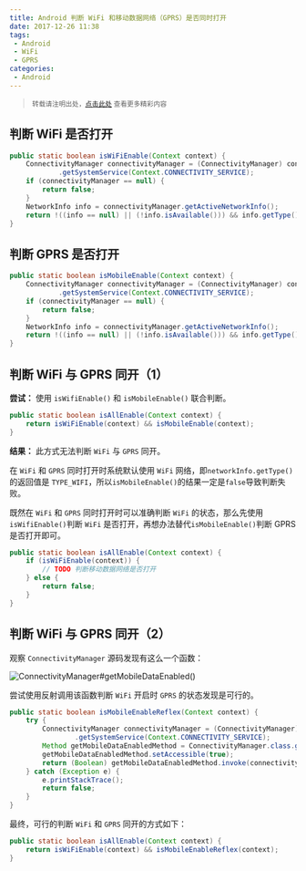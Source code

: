 ```yaml
---
title: Android 判断 WiFi 和移动数据网络（GPRS）是否同时打开
date: 2017-12-26 11:38
tags:
 - Android
 - WiFi
 - GPRS
categories:
 - Android
---
```


> <small>转载请注明出处，[点击此处](https://shichaohui.github.io/) 查看更多精彩内容</small>

## 判断 WiFi 是否打开

```java
public static boolean isWiFiEnable(Context context) {
    ConnectivityManager connectivityManager = (ConnectivityManager) context.getApplicationContext()
            .getSystemService(Context.CONNECTIVITY_SERVICE);
    if (connectivityManager == null) {
        return false;
    }
    NetworkInfo info = connectivityManager.getActiveNetworkInfo();
    return !((info == null) || (!info.isAvailable())) && info.getType() == ConnectivityManager.TYPE_WIFI;
}
```

## 判断 GPRS 是否打开

```java
public static boolean isMobileEnable(Context context) {
    ConnectivityManager connectivityManager = (ConnectivityManager) context.getApplicationContext()
            .getSystemService(Context.CONNECTIVITY_SERVICE);
    if (connectivityManager == null) {
        return false;
    }
    NetworkInfo info = connectivityManager.getActiveNetworkInfo();
    return !((info == null) || (!info.isAvailable())) && info.getType() == ConnectivityManager.TYPE_MOBILE;
}
```

## 判断 WiFi 与 GPRS 同开（1）

**尝试：** 使用 `isWifiEnable()` 和 `isMobileEnable()` 联合判断。

```java
public static boolean isAllEnable(Context context) {
    return isWiFiEnable(context) && isMobileEnable(context);
}
```

**结果：** 此方式无法判断 `WiFi` 与 `GPRS` 同开。

在 `WiFi` 和 `GPRS` 同时打开时系统默认使用 `WiFi` 网络，即`networkInfo.getType()` 的返回值是 `TYPE_WIFI`，所以`isMobileEnable()`的结果一定是`false`导致判断失败。

既然在 `WiFi` 和 `GPRS` 同时打开时可以准确判断 `WiFi` 的状态，那么先使用`isWifiEnable()`判断 `WiFi` 是否打开，再想办法替代`isMobileEnable()`判断 GPRS 是否打开即可。

```java
public static boolean isAllEnable(Context context) {
    if (isWiFiEnable(context)) {
        // TODO 判断移动数据网络是否打开
    } else {
        return false;
    }
}
```

## 判断 WiFi 与 GPRS 同开（2）

观察 `ConnectivityManager` 源码发现有这么一个函数：

![ConnectivityManager#getMobileDataEnabled()](https://s1.ax1x.com/2023/03/24/ppBGcKf.png)

尝试使用反射调用该函数判断 `WiFi` 开启时 `GPRS` 的状态发现是可行的。

```java
public static boolean isMobileEnableReflex(Context context) {
    try {
        ConnectivityManager connectivityManager = (ConnectivityManager) context.getApplicationContext()
                .getSystemService(Context.CONNECTIVITY_SERVICE);
        Method getMobileDataEnabledMethod = ConnectivityManager.class.getDeclaredMethod("getMobileDataEnabled");
        getMobileDataEnabledMethod.setAccessible(true);
        return (Boolean) getMobileDataEnabledMethod.invoke(connectivityManager);
    } catch (Exception e) {
        e.printStackTrace();
        return false;
    }
}
```

最终，可行的判断 `WiFi` 和 `GPRS` 同开的方式如下：

```java
public static boolean isAllEnable(Context context) {
    return isWiFiEnable(context) && isMobileEnableReflex(context);
}
```